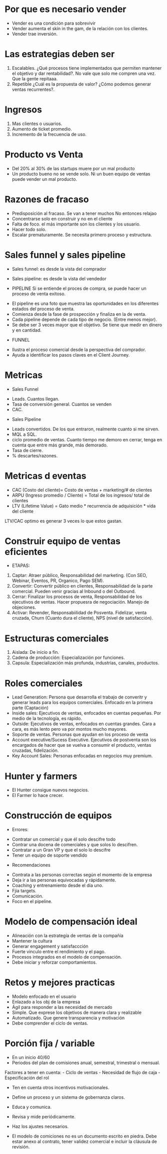 # Por que es necesario vender

- Vender es una condición para sobrevivir
- Vender aumenta el skin in the gam, de la relación con los clientes.
- Vender trae inversión.

# Las estrategias deben ser

1. Escalables. ¿Qué procesos tiene implementados que permiten mantener el objetivo y dar rentabilidad?.  No vale que solo me compren una vez. Que la gente repitaaa.
2. Repetible ¿Cuál es la propuesta de valor? ¿Cómo podemos generar ventas recurrentes?. 

# Ingresos

1. Mas clientes o usuarios.
2. Aumento de ticket promedio.
3. Incremento de la frecuencia de uso.

# Producto vs Venta

- Del 20% al 30% de las startups muere por un mal producto
- Un producto bueno no se vende solo. Ni un buen equipo de ventas puede vender un mal producto.

# Razones de fracaso

- Predisposición al fracaso. Se van a tener muchos No entonces relajao
- Concentrarse solo en construir y no en el cliente
- Falta de foco. el más importante son los clientes y los usuario.
- Hacer todo solo.
- Escalar prematuramente. Se necesita primero proceso y estructura.

# Sales funnel y sales pipeline

* Sales funnel: es desde la vista del comprador
* Sales pipeline: es desde la vista del vendedor

* PIPELINE
Si se entiende el proces de compra, se puede hacer un proceso de venta exitoso.
- El pipeline es una foto que muestra las oportunidades en los diferentes estados del proceso de venta.
- Comienza desde la fase de prospección y finaliza en la de venta.
- Cada pipeline depende de cada tipo de negocio. (Entre menos mejor).
- Se debe ser 3 veces mayor que el objetivo. Se tiene que medir en dinero y en cantidad.

* FUNNEL
- Ilustra el proceso comercial desde la perspectiva del comprador.
- Ayuda a identificar los pasos claves en el Client Journey.

# Metricas

* Sales Funnel
- Leads. Cuantos llegan.
- Tasa de conversión general. Cuantos se venden
- CAC.

* Sales Pipeline
- Leads convertidos. De los que entraron, realmente cuanto si me sirven.
- MQL a SQL.
- ciclo promedio de ventas. Cuanto tiempo me demoro en cerrar, tenga en cuenta que entre más grande, más demorado.
- Tasa de cierre.
- % descartes/razones.

# Metricas d eventas

- CAC (Costo del cliente)= Costo de ventas + marketing/# de clientes
- ARPU (Ingreso promedio / Cliente) = Total de los ingresos/ total de clientes
- LTV (Lifetime Value) = Gato medio * recurrencia de adquisición * vida del cliente

LTV/CAC optimo es generar 3 veces lo que estos gastan.

# Construir equipo de ventas eficientes

* ETAPAS:
1. Captar: Atraer público, Responsabilidad del marketing. (Con SEO, Webinar, Eventos, PR, Organico, Pago SEM).
2. Convertir: Convertir público en clientes, Responsabilidad de la parte comercial. Pueden venir gracias al Inbound o del Outbound. 
3. Cerrar: Finalizar los procesos de venta, Responsabilidad de los ejecutivos de ventas. Hacer propuesra de negociación. Manejo de objeciones.
4. Activar: Revender, Responsabiilidad de Posventa. Fidelizar, venta cruzada, Churn (Cuanto dura el cliente), NPS (nivel de satisfacción).

# Estructuras comerciales

1. Aislada: De inicio a fin.
2. Cadena de producción: Especialización por funciones.
3. Capsula: Especialización más profunda, industrías, canales, productos.

# Roles comerciales

- Lead Generation: Persona que desarrolla el trabajo de converitr y generar leads para los equipos comerciales. Enfocado en la primera parte (Captación)
- Inside sales: Ejecutivos de ventas, enfocados en cuentas pequeñas. Por medio de la tecnología, es rápido.
- Outside: Ejecutivos de ventas, enfocados en cuentas grandes. Cara a cara, es más lento pero va por montos mucho mayores.
- Soporte de ventas. Personas que ayudan en los proceso de venta
- Account executive/Sucess Executive. Ejecutivos de postventa son los encargados de hacer que se vuelva a consumir el producto, ventas cruzadas, fidelización.
- Key Account Sales: Personas enfocadas en negocios muy premium.

# Hunter y farmers

- El Hunter consigue nuevos negocios.
- El Farmer lo hace crecer.

# Construcción de equipos

* Errores:
- Contratar un comercial y que él solo descifre todo
- Contrar una docena de comerciales y que solos lo descifren.
- Contratar a un Gran VP y que el solo lo descifre
- Tener un equipo de soporte vendido

* Recomendaciones
- Contrata a las personas correctas según el momento de la empresa
- Deja ir a las personas equivocadas y rápidamente.
- Coaching y entrenamiento desde el día uno.
- Fjia targets.
- Comunicación.
- Foco en el pipeline.

# Modelo de compensación ideal

- Alineación con la estrategía de ventas de la compañía
- Mantener la cultura
- Generar engagement y satisfaccción
- Fuerte vinculo entre el rendimiento y el pago.
- Procesos integrados en el modelo de compensación.
- Debe iniciar y reforzar comportamientos.

# Retos y mejores practicas

- Modelo enfocado en el usuario
- Enlazado a los obj de la empresa
- Ágil para responder a las necesidad de mercado
- Simple. Que exprese los objetivos de manera clara y realizable
- Automatizado. Que genere transparencia y motivación
- Debe comprender el ciclo de ventas.

# Porción fija / variable

- En un inicio 40/60 
- Periodos del plan de comisiones anual, semestral, trimestral o mensual.

Factores a tener en cuenta:
    - Ciclo de ventas
    - Necesidad de flujo de caja
    - Especificación del rol

- Ten en cuenta otros incentivos motivacionales.

- Define un proceso y un sistema de gobernanza claros.
- Educa y comunica.
- Revisa y mide periódicamente.
- Haz los ajustes necesarios.
- El modelo de comiciones no es un documento escrito en piedra. Debe estar anexo al contrato, tener validez comercial e incluir la cláusula de revisión.